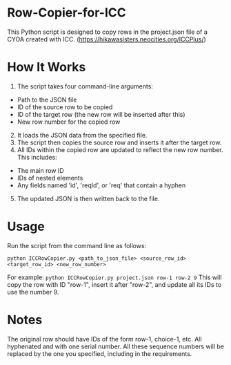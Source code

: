 # Row-Copier-for-ICC
This Python script is designed to copy rows in the project.json file of a CYOA created with ICC. (https://hikawasisters.neocities.org/ICCPlus/)

# How It Works
1. The script takes four command-line arguments:
- Path to the JSON file
- ID of the source row to be copied
- ID of the target row (the new row will be inserted after this)
- New row number for the copied row
2. It loads the JSON data from the specified file.
3. The script then copies the source row and inserts it after the target row.
4. All IDs within the copied row are updated to reflect the new row number. This includes:
- The main row ID
- IDs of nested elements
- Any fields named 'id', 'reqId', or 'req' that contain a hyphen
5. The updated JSON is then written back to the file.

# Usage
Run the script from the command line as follows:

`python ICCRowCopier.py <path_to_json_file> <source_row_id> <target_row_id> <new_row_number>`

For example: `python ICCRowCopier.py project.json row-1 row-2 9`
This will copy the row with ID "row-1", insert it after "row-2", and update all its IDs to use the number 9.

# Notes
The original row should have IDs of the form row-1, choice-1, etc. All hyphenated and with one serial number. 
All these sequence numbers will be replaced by the one you specified, including in the requirements. 
